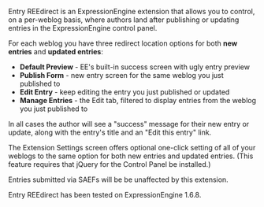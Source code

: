 Entry REEdirect is an ExpressionEngine extension that allows you to control, on a per-weblog basis, where authors land after publishing or updating entries in the ExpressionEngine control panel.

For each weblog you have three redirect location options for both **new entries** and **updated entries**:

- **Default Preview** - EE's built-in success screen with ugly entry preview
- **Publish Form** - new entry screen for the same weblog you just published to
- **Edit Entry** - keep editing the entry you just published or updated
- **Manage Entries** - the Edit tab, filtered to display entries from the weblog you just published to

In all cases the author will see a "success" message for their new entry or update, along with the entry's title and an "Edit this entry" link.

The Extension Settings screen offers optional one-click setting of all of your weblogs to the same option for both new entries and updated entries. (This feature requires that jQuery for the Control Panel be installed.)

Entries submitted via SAEFs will be be unaffected by this extension.

Entry REEdirect has been tested on ExpressionEngine 1.6.8.